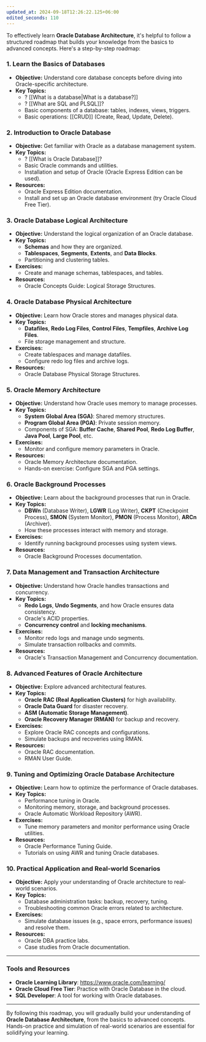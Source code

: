 ```yaml
---
updated_at: 2024-09-18T12:26:22.125+06:00
edited_seconds: 110
---
```

To effectively learn **Oracle Database Architecture**, it's helpful to follow a structured roadmap that builds your knowledge from the basics to advanced concepts. Here's a step-by-step roadmap:

### **1. Learn the Basics of Databases**
   - **Objective:** Understand core database concepts before diving into Oracle-specific architecture.
   - **Key Topics:**
     - ? [[What is a database|What is a database?]]
     - ? [[What are SQL and PLSQL]]?
     - Basic components of a database: tables, indexes, views, triggers.
     - Basic operations: [[CRUD]] (Create, Read, Update, Delete).
  

### **2. Introduction to Oracle Database**
   - **Objective:** Get familiar with Oracle as a database management system.
   - **Key Topics:**
     - ? [[What is Oracle Database]]?
     - Basic Oracle commands and utilities.
     - Installation and setup of Oracle (Oracle Express Edition can be used).
   - **Resources:**
     - Oracle Express Edition documentation.
     - Install and set up an Oracle database environment (try Oracle Cloud Free Tier).

### **3. Oracle Database Logical Architecture**
   - **Objective:** Understand the logical organization of an Oracle database.
   - **Key Topics:**
     - **Schemas** and how they are organized.
     - **Tablespaces**, **Segments**, **Extents**, and **Data Blocks**.
     - Partitioning and clustering tables.
   - **Exercises:**
     - Create and manage schemas, tablespaces, and tables.
   - **Resources:**
     - Oracle Concepts Guide: Logical Storage Structures.

### **4. Oracle Database Physical Architecture**
   - **Objective:** Learn how Oracle stores and manages physical data.
   - **Key Topics:**
     - **Datafiles**, **Redo Log Files**, **Control Files**, **Tempfiles**, **Archive Log Files**.
     - File storage management and structure.
   - **Exercises:**
     - Create tablespaces and manage datafiles.
     - Configure redo log files and archive logs.
   - **Resources:**
     - Oracle Database Physical Storage Structures.

### **5. Oracle Memory Architecture**
   - **Objective:** Understand how Oracle uses memory to manage processes.
   - **Key Topics:**
     - **System Global Area (SGA)**: Shared memory structures.
     - **Program Global Area (PGA)**: Private session memory.
     - Components of SGA: **Buffer Cache**, **Shared Pool**, **Redo Log Buffer**, **Java Pool**, **Large Pool**, etc.
   - **Exercises:**
     - Monitor and configure memory parameters in Oracle.
   - **Resources:**
     - Oracle Memory Architecture documentation.
     - Hands-on exercise: Configure SGA and PGA settings.

### **6. Oracle Background Processes**
   - **Objective:** Learn about the background processes that run in Oracle.
   - **Key Topics:**
     - **DBWn** (Database Writer), **LGWR** (Log Writer), **CKPT** (Checkpoint Process), **SMON** (System Monitor), **PMON** (Process Monitor), **ARCn** (Archiver).
     - How these processes interact with memory and storage.
   - **Exercises:**
     - Identify running background processes using system views.
   - **Resources:**
     - Oracle Background Processes documentation.

### **7. Data Management and Transaction Architecture**
   - **Objective:** Understand how Oracle handles transactions and concurrency.
   - **Key Topics:**
     - **Redo Logs**, **Undo Segments**, and how Oracle ensures data consistency.
     - Oracle's ACID properties.
     - **Concurrency control** and **locking mechanisms**.
   - **Exercises:**
     - Monitor redo logs and manage undo segments.
     - Simulate transaction rollbacks and commits.
   - **Resources:**
     - Oracle's Transaction Management and Concurrency documentation.

### **8. Advanced Features of Oracle Architecture**
   - **Objective:** Explore advanced architectural features.
   - **Key Topics:**
     - **Oracle RAC (Real Application Clusters)** for high availability.
     - **Oracle Data Guard** for disaster recovery.
     - **ASM (Automatic Storage Management)**.
     - **Oracle Recovery Manager (RMAN)** for backup and recovery.
   - **Exercises:**
     - Explore Oracle RAC concepts and configurations.
     - Simulate backups and recoveries using RMAN.
   - **Resources:**
     - Oracle RAC documentation.
     - RMAN User Guide.

### **9. Tuning and Optimizing Oracle Database Architecture**
   - **Objective:** Learn how to optimize the performance of Oracle databases.
   - **Key Topics:**
     - Performance tuning in Oracle.
     - Monitoring memory, storage, and background processes.
     - Oracle Automatic Workload Repository (AWR).
   - **Exercises:**
     - Tune memory parameters and monitor performance using Oracle utilities.
   - **Resources:**
     - Oracle Performance Tuning Guide.
     - Tutorials on using AWR and tuning Oracle databases.

### **10. Practical Application and Real-world Scenarios**
   - **Objective:** Apply your understanding of Oracle architecture to real-world scenarios.
   - **Key Topics:**
     - Database administration tasks: backup, recovery, tuning.
     - Troubleshooting common Oracle errors related to architecture.
   - **Exercises:**
     - Simulate database issues (e.g., space errors, performance issues) and resolve them.
   - **Resources:**
     - Oracle DBA practice labs.
     - Case studies from Oracle documentation.

---

### **Tools and Resources**
- **Oracle Learning Library**: https://www.oracle.com/learning/
- **Oracle Cloud Free Tier**: Practice with Oracle Database in the cloud.
- **SQL Developer**: A tool for working with Oracle databases.

---

By following this roadmap, you will gradually build your understanding of **Oracle Database Architecture**, from the basics to advanced concepts. Hands-on practice and simulation of real-world scenarios are essential for solidifying your learning.